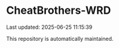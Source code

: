 # CheatBrothers-WRD

Last updated: 2025-06-25 11:15:39

This repository is automatically maintained.
